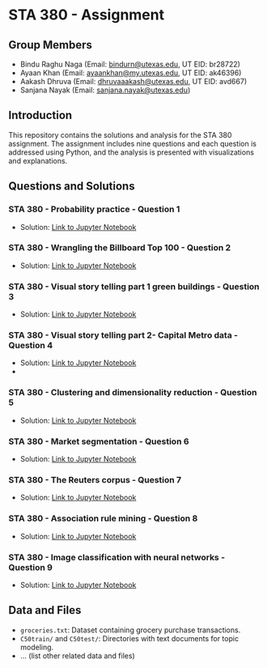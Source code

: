 # STA 380 -  Assignment

## Group Members
- Bindu Raghu Naga (Email: bindurn@utexas.edu, UT EID: br28722)
- Ayaan Khan (Email: ayaankhan@my.utexas.edu, UT EID: ak46396)
- Aakash Dhruva (Email: dhruvaaakash@utexas.edu, UT EID: avd667)
- Sanjana Nayak (Email: sanjana.nayak@utexas.edu)

## Introduction
This repository contains the solutions and analysis for the STA 380 assignment. The assignment includes nine questions and each question is addressed using Python, and the analysis is presented with visualizations and explanations.

## Questions and Solutions

### STA 380 - Probability practice - Question 1
- Solution: [Link to Jupyter Notebook](STA%20380%20-%20Probability%20practice%20-%20Question%201.ipynb)

### STA 380 - Wrangling the Billboard Top 100 - Question 2
- Solution: [Link to Jupyter Notebook](STA380%20Wrangling%20the%20Billboard%20Top%20100%20-%20Question%202.ipynb)
  
### STA 380 - Visual story telling part 1 green buildings - Question 3
- Solution: [Link to Jupyter Notebook](https://github.com/RNBindu/STA38/blob/main/STA%20380%20-%20Visual%20story%20telling%20part%201%20green%20buildings%20-%20Question%203.ipynb)

### STA 380 - Visual story telling part 2- Capital Metro data - Question 4
- Solution: [Link to Jupyter Notebook](STA380%20Visual%20story%20telling%20part%202-%20Capital%20Metro%20data%20-%20Question%204.ipynb)
- 
### STA 380 - Clustering and dimensionality reduction - Question 5
- Solution: [Link to Jupyter Notebook](STA380%20Clustering%20and%20dimensionality%20reduction%20-%20Question%205.ipynb)

### STA 380 - Market segmentation - Question 6
- Solution: [Link to Jupyter Notebook](STA380%20Visual%20story%20telling%20part%202-%20Capital%20Metro%20data%20-%20Question%204.ipynb)

### STA 380 - The Reuters corpus - Question 7
- Solution: [Link to Jupyter Notebook](STA380%20The%20Reuters%20corpus%20-%20Question%207.ipynb)

### STA 380 - Association rule mining - Question 8
- Solution: [Link to Jupyter Notebook](STA380%20The%20Reuters%20corpus%20-%20Question%207.ipynb)
  
### STA 380 - Image classification with neural networks - Question 9
- Solution: [Link to Jupyter Notebook](STA380%20Image%20classification%20with%20neural%20networks%20-%20Question%209.ipynb)


## Data and Files
- `groceries.txt`: Dataset containing grocery purchase transactions.
- `C50train/` and `C50test/`: Directories with text documents for topic modeling.
- ... (list other related data and files)


